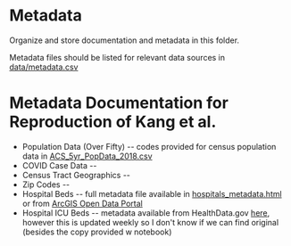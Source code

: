 # Metadata
Organize and store documentation and metadata in this folder.

Metadata files should be listed for relevant data sources in [data/metadata.csv](../metadata.csv)

# Metadata Documentation for Reproduction of Kang et al.

* Population Data (Over Fifty) -- codes provided for census population data in [ACS_5yr_PopData_2018.csv](ACS_5yr_PopData_2018.csv)
* COVID Case Data -- 
* Census Tract Geographics --
* Zip Codes -- 
* Hospital Beds -- full metadata file available in [hospitals_metadata.html](hospitals_metadata.html) or from [ArcGIS Open Data Portal](https://www.arcgis.com/sharing/rest/content/items/6ac5e325468c4cb9b905f1728d6fbf0f/info/metadata/metadata.xml?format=default&output=html)
* Hospital ICU Beds -- metadata available from HealthData.gov [here](https://healthdata.gov/Hospital/COVID-19-Reported-Patient-Impact-and-Hospital-Capa/uqq2-txqb), however this is updated weekly so I don't know if we can find original (besides the copy provided w notebook)